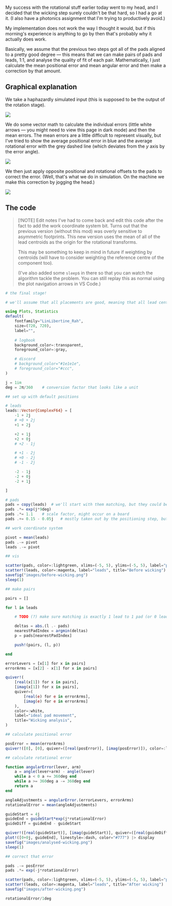 My success with the rotational stuff earlier today went to my head, and I decided that the wicking step surely couldn't be that hard, so I had a go at it. (I also have a photonics assignment that I'm trying to productively avoid.)

My implementation does not work the way I thought it would, but if this morning's experience is anything to go by then that's probably why it actually does work.

Basically, we assume that the previous two steps got all of the pads aligned to a pretty good degree — this means that we can make pairs of pads and leads, 1:1, and analyse the quality of fit of each pair. Mathematically, I just calculate the mean positional error and mean angular error and then make a correction by that amount.

## Graphical explanation

We take a haphazardly simulated input (this is supposed to be the output of the rotation stage).

![](before-wicking.png)

We do some vector math to calculate the individual errors (little white arrows — you might need to view this page in dark mode) and then the mean errors. The mean errors are a little difficult to represent visually, but I've tried to show the average positional error in blue and the average rotational error with the grey dashed line (which deviates from the $y$ axis by the error angle).

![](analysed-wicking%201.png)

We then just apply opposite positional and rotational offsets to the pads to correct the error. (Well, that's what we do in simulation. On the machine we make this correction by jogging the head.)

![](after-wicking.png)

## The code

> [!NOTE] Edit notes
> I've had to come back and edit this code after the fact to add the work coordinate system bit. Turns out that the previous version (without this mod) was overly sensitive to asymmetric footprints. This new version uses the mean of all of the lead centroids as the origin for the rotational transforms.
> 
> This may be something to keep in mind in future if weighting by centroids (will have to consider weighting the reference centre of the component too).
> 
> (I've also added some `sleep`s in there so that you can watch the algorithm tackle the problem. You can still replay this as normal using the plot navigation arrows in VS Code.)

```julia
# the final stage!

# we'll assume that all placements are good, meaning that all lead centroids are nearest their final pad centroid.

using Plots, Statistics
default(
	fontfamily="LinLibertine_Rah",
	size=(720, 720),
	label="",
	
	# logbook
	background_color=:transparent,
	foreground_color=:gray,

	# discord
	# background_color="#1e1e1e",
	# foreground_color="#ccc",
)

j = 1im
deg = 2π/360	# conversion factor that looks like a unit

## set up with default positions

# leads
leads::Vector{ComplexF64} = [
	-1 + 2j
	# +0 + 2j
	+1 + 2j

	+2 + 1j
	+2 + 0j
	# +2 - 1j

	# +1 - 2j
	# +0 - 2j
	# -1 - 2j

	-2 - 1j
	-2 + 0j
	-2 + 1j

]

# pads
pads = copy(leads)	# we'll start with them matching, but they could be in literally any order (well, not really, but we'll go with it for now)
pads .*= exp(j*9deg)
pads .*= 1.1	# scale factor, might occur on a board
pads .+= 0.15 - 0.05j	# mostly taken out by the positioning step, but still worth simulating

## work coordinate system

pivot = mean(leads)
pads .-= pivot
leads .-= pivot

## vis

scatter(pads, color=:lightgreen, xlims=(-5, 5), ylims=(-5, 5), label="pads")
scatter!(leads, color=:magenta, label="leads", title="Before wicking") |> display
savefig("images/before-wicking.png")
sleep(1)

## make pairs

pairs = []

for l in leads

	# TODO (?) make sure matching is exactly 1 lead to 1 pad (or 0 lead to 1 pad) — at the moment there's nothing stopping a pad being matched with 2+ leads

	deltas = abs.(l .- pads)
	nearestPadIndex = argmin(deltas)
	p = pads[nearestPadIndex]

	push!(pairs, (l, p))

end

errorLevers = [x[1] for x in pairs]
errorArms = [x[2] - x[1] for x in pairs]

quiver!(
	[real(x[1]) for x in pairs],
	[imag(x[1]) for x in pairs],
	quiver=(
		[real(e) for e in errorArms],
		[imag(e) for e in errorArms]
	),
	color=:white,
	label="ideal pad movement",
	title="Wicking analysis",
)

## calculate positional error

posError = mean(errorArms)
quiver!([0], [0], quiver=([real(posError)], [imag(posError)]), color=:lightblue, label="overall pad movement")

## calculate rotational error

function angularError(lever, arm)
	a = angle(lever+arm) - angle(lever)
	while a < 0 a += 360deg end
	while a >= 360deg a -= 360deg end
	return a
end

angleAdjustments = angularError.(errorLevers, errorArms)
rotationalError = mean(angleAdjustments)

guideStart = 4j
guideEnd = guideStart*exp(j*rotationalError)
guideDiff = guideEnd - guideStart

quiver!([real(guideStart)], [imag(guideStart)], quiver=([real(guideDiff)], [imag(guideDiff)]), color="#777")
plot!([0+0j, guideEnd], linestyle=:dash, color="#777") |> display
savefig("images/analysed-wicking.png")
sleep(1)

## correct that error

pads .-= posError
pads .*= exp(-j*rotationalError)

scatter(pads, color=:lightgreen, xlims=(-5, 5), ylims=(-5, 5), label="pads")
scatter!(leads, color=:magenta, label="leads", title="After wicking") |> display
savefig("images/after-wicking.png")

rotationalError/1deg
```